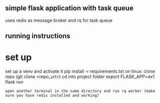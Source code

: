## simple flask application with task queue
 uses redis as message broker and rq for task queue

## running instructions

# set up
set up a venv and activate it
pip install -r requirements.txt
on linux:
    clone repo (git clone <repo_url>)
    cd into project folder
    export FLASK_APP=ex1
    flask run

    open another terminal in the same directory and run rq worker (make sure you have redis installed and working)

